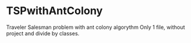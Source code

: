# TSPwithAntColony
Traveler Salesman problem with ant colony algorythm 
Only 1 file, without project and divide by classes. 
